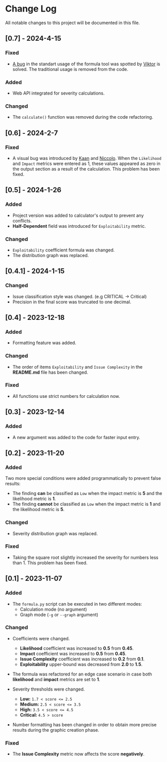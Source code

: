 
# Change Log
All notable changes to this project will be documented in this file.

## [0.7] - 2024-4-15

### Fixed
- [A bug](https://github.com/hknio/severity-formula/issues/3) in the standart usage of the formula tool was spotted by [Viktor](https://github.com/vlavrenenko-hacken) is solved. The traditional usage is removed from the code.

### Added
- Web API integrated for severity calculations.

### Changed
- The `calculate()` function was removed during the code refactoring.

## [0.6] - 2024-2-7

### Fixed
- A visual bug was introduced by [Kaan](https://github.com/kcaglan-hacken) and [Niccolo](https://github.com/npozzolini-hacken). When the `Likelihood` and `Impact` metrics were entered as 1, these values appeared as zero in the output section as a result of the calculation. This problem has been fixed.

## [0.5] - 2024-1-26

### Added
- Project version was added to calculator's output to prevent any conflicts.
- **Half-Dependent** field was introduced for `Exploitability` metric.

### Changed
- `Exploitability` coefficient formula was changed. 
- The distribution graph was replaced.

## [0.4.1] - 2024-1-15

### Changed
- Issue classification style was changed. (e.g CRITICAL -> Critical)
- Precision in the final score was truncated to one decimal.

## [0.4] - 2023-12-18

### Added
- Formatting feature was added.

### Changed
- The order of items `Exploitability` and `Issue Complexity` in the **README.md** file has been changed.

### Fixed
- All functions use strict numbers for calculation now.

## [0.3] - 2023-12-14

### Added 
- A new argument was added to the code for faster input entry.

## [0.2] - 2023-11-20

### Added
Two more special conditions were added programmatically to prevent false results:
- The finding **can** be classified as `Low` when the impact metric is **5** and the likelihood metric is **1**.
- The finding **cannot** be classified as `Low` when the impact metric is  **1** and the likelihood metric is **5**.

### Changed
- Severity distribution graph was replaced.

### Fixed
- Taking the square root slightly increased the severity for numbers less than 1. This problem has been fixed.
 
## [0.1] - 2023-11-07
 
### Added
- The `formula.py` script can be executed in two different modes:
    - Calculation mode (no argument)
    - Graph mode (`-g` or `--graph` argument)
 
### Changed
- Coefficients were changed.
    - **Likelihood** coefficient was increased to **0.5** from **0.45**.
    - **Impact** coefficient was increased to **0.5** from **0.45**.
    - **Issue Complexity** coefficient was increased to **0.2** from **0.1**.
    - **Exploitability** upper-bound was decreased from **2.0** to **1.5**.

- The formula was refactored for an edge case scenario in case both **likelihood** and **impact** metrics are set to **1**.

- Severity thresholds were changed.
    - **Low:** `1.7 < score <= 2.5`
    - **Medium:** `2.5 < score <= 3.5`
    - **High:** `3.5 < score <= 4.5`
    - **Critical:** `4.5 > score`

- Number formatting has been changed in order to obtain more precise results during the graphic creation phase.

### Fixed
- The **Issue Complexity** metric now affects the score **negatively**.
 
